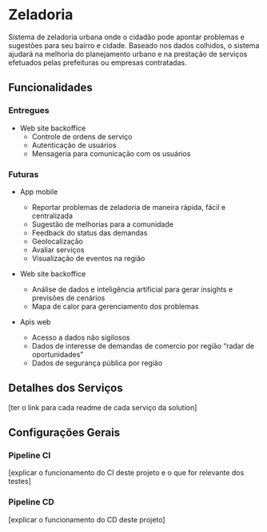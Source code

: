 # Zeladoria

Sistema de zeladoria urbana onde o cidadão pode apontar problemas e sugestões para seu bairro e cidade. Baseado nos dados colhidos, o sistema ajudará na melhoria do planejamento urbano e na prestação de serviços efetuados pelas prefeituras ou empresas contratadas.

## Funcionalidades 
### Entregues
- Web site backoffice 
	- Controle de ordens de serviço 
	- Autenticação de usuários
	- Mensageria para comunicação com os usuários

### Futuras
- App mobile 
	- Reportar problemas de zeladoria de maneira rápida, fácil e centralizada 
	- Sugestão de melhorias para a comunidade 
	- Feedback do status das demandas 
	- Geolocalização 
	- Avaliar serviços 
	- Visualização de eventos na região 

- Web site backoffice 
	- Análise de dados e inteligência artificial para gerar insights e previsões de cenários 
	- Mapa de calor para gerenciamento dos problemas 

- Apis web 
	- Acesso a dados não sigilosos 
	- Dados de interesse de demandas de comercio por região “radar de oportunidades” 
	- Dados de segurança pública por região 


## Detalhes dos Serviços

[ter o link para cada readme de cada serviço da solution]

## Configurações Gerais

### Pipeline CI
[explicar o funcionamento do CI deste projeto e o que for relevante dos testes]

### Pipeline CD
[explicar o funcionamento do CD deste projeto]
